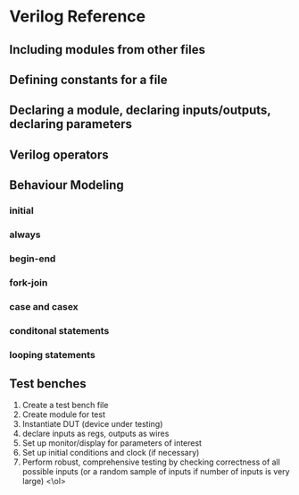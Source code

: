# Verilog Reference

## Including modules from other files

## Defining constants for a file

## Declaring a module, declaring inputs/outputs, declaring parameters

## Verilog operators

## Behaviour Modeling

### initial

### always

### begin-end

### fork-join

### case and casex 

### conditonal statements

### looping statements

## Test benches

<ol>
  <li> Create a test bench file
  <li> Create module for test
  <li> Instantiate DUT (device under testing)
  <li> declare inputs as regs, outputs as wires
  <li> Set up monitor/display for parameters of interest
  <li> Set up initial conditions and clock (if necessary)
  <li> Perform robust, comprehensive testing by checking correctness of all possible inputs (or a random sample of inputs if number of inputs is very large)
<\ol>
